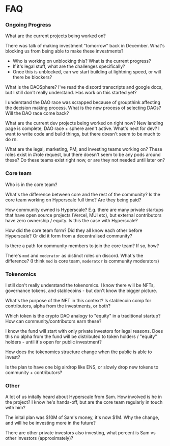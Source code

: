 # FAQ

### **Ongoing Progress**

What are the current projects being worked on?

There was talk of making investment "tomorrow" back in December. What's blocking us from being able to make these investments?

* Who is working on unblocking this? What is the current progress?
* If it's legal stuff, what are the challenges specifically?
* Once this is unblocked, can we start building at lightning speed, or will there be blockers?

What is the DAOSphere? I've read the discord transcripts and google docs, but I still don't really understand. Has work on this started yet?

I understand the DAO race was scrapped because of groupthink affecting the decision making process. What is the new process of selecting DAOs? Will the DAO race come back?

What are the current dev projects being worked on right now? New landing page is complete, DAO race + sphere aren't active. What's next for dev? I want to write code and build things, but there doesn't seem to be much to do rn.

What are the legal, marketing, PM, and investing teams working on? These roles exist in #role request, but there doesn't seem to be any pods around these? Do these teams exist right now, or are they not needed until later on?

### Core team

Who is in the core team?

What's the difference between core and the rest of the community? Is the core team working on Hyperscale full time? Are they being paid?

How community owned is Hyperscale? E.g. there are many private startups that have open source projects (Vercel, MUI etc), but external contributors have zero ownership / equity. Is this the case with Hyperscale?

How did the core team form? Did they all know each other before Hyperscale? Or did it form from a decentralised community?

Is there a path for community members to join the core team? If so, how?

There's `mod` and `moderator` as distinct roles on discord. What's the difference? (I think `mod` is core team, `moderator` is community moderators)

### Tokenomics

I still don't really understand the tokenomics. I know there will be NFTs, governance tokens, and stablecoins - but don't know the bigger picture.

What's the purpose of the NFT in this context? Is stablecoin comp for contributors, alpha from the investments, or both?

Which token is the crypto DAO analogy to "equity" in a traditional startup? How can community/contributors earn these?

I know the fund will start with only private investors for legal reasons. Does this no alpha from the fund will be distributed to token holders / "equity" holders - until it's open for public investment?

How does the tokenomics structure change when the public is able to invest?

Is the plan to have one big airdrop like ENS, or slowly drop new tokens to community + contributors?

### Other

A lot of us initally heard about Hyperscale from Sam. How involved is he in the project? I know he's hands-off, but are the core team regularly in touch with him?

The inital plan was $10M of Sam's money, it's now $1M. Why the change, and will he be investing more in the future?

There are other private investors also investing, what percent is Sam vs other investors (approximately)?

